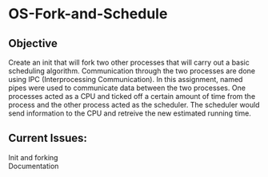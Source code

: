 # OS-Fork-and-Schedule

## Objective
Create an init that will fork two other processes that will carry out a basic scheduling algorithm. Communication through the two processes are done using IPC (Interprocessing Communication). In this assignment, named pipes were used to communicate data between the two processes. One processes acted as a CPU and ticked off a certain amount of time from the process and the other process acted as the scheduler. The scheduler would send information to the CPU and retreive the new estimated running time.

## Current Issues:
Init and forking  
Documentation

